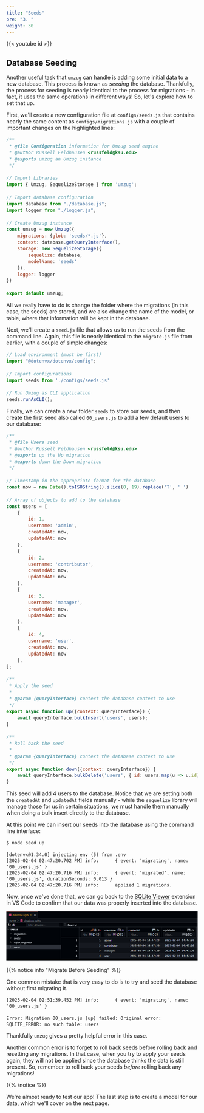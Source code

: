 ```yaml
---
title: "Seeds"
pre: "3. "
weight: 30
---
```


{{< youtube id >}}

## Database Seeding

Another useful task that `umzug` can handle is adding some initial data to a new database. This process is known as _seeding_ the database. Thankfully, the process for seeding is nearly identical to the process for migrations - in fact, it uses the same operations in different ways! So, let's explore how to set that up.

First, we'll create a new configuration file at `configs/seeds.js` that contains nearly the same content as `configs/migrations.js` with a couple of important changes on the highlighted lines:

```js {title="configs/seeds.js" hl_lines="16 20"}
/**
 * @file Configuration information for Umzug seed engine
 * @author Russell Feldhausen <russfeld@ksu.edu>
 * @exports umzug an Umzug instance
 */

// Import Libraries
import { Umzug, SequelizeStorage } from 'umzug';

// Import database configuration
import database from "./database.js";
import logger from "./logger.js";

// Create Umzug instance
const umzug = new Umzug({
    migrations: {glob: 'seeds/*.js'},
    context: database.getQueryInterface(),
    storage: new SequelizeStorage({
        sequelize: database,
        modelName: 'seeds'
    }),
    logger: logger
})

export default umzug;
```

All we really have to do is change the folder where the migrations (in this case, the seeds) are stored, and we also change the name of the model, or table, where that information will be kept in the database.

Next, we'll create a `seed.js` file that allows us to run the seeds from the command line. Again, this file is nearly identical to the `migrate.js` file from earlier, with a couple of simple changes:

```js {title="seed.js" hl_lines="5 8"}
// Load environment (must be first)
import "@dotenvx/dotenvx/config";

// Import configurations
import seeds from './configs/seeds.js'

// Run Umzug as CLI application
seeds.runAsCLI();
```

Finally, we can create a new folder `seeds` to store our seeds, and then create the first seed also called `00_users.js` to add a few default users to our database:

```js {title="seeds/00_users.js"}
/**
 * @file Users seed
 * @author Russell Feldhausen <russfeld@ksu.edu>
 * @exports up the Up migration
 * @exports down the Down migration
 */

// Timestamp in the appropriate format for the database
const now = new Date().toISOString().slice(0, 19).replace('T', ' ')

// Array of objects to add to the database
const users = [
    {
        id: 1,
        username: 'admin',
        createdAt: now,
        updatedAt: now
    },
    {
        id: 2,
        username: 'contributor',
        createdAt: now,
        updatedAt: now
    },
    {
        id: 3,
        username: 'manager',
        createdAt: now,
        updatedAt: now
    },
    {
        id: 4,
        username: 'user',
        createdAt: now,
        updatedAt: now
    },
];

/**
 * Apply the seed
 * 
 * @param {queryInterface} context the database context to use 
 */
export async function up({context: queryInterface}) {
    await queryInterface.bulkInsert('users', users);
}

/**
 * Roll back the seed
 * 
 * @param {queryInterface} context the database context to use 
 */
export async function down({context: queryInterface}) {
    await queryInterface.bulkDelete('users', { id: users.map(u => u.id) });
}
```

This seed will add 4 users to the database. Notice that we are setting both the `createdAt` and `updatedAt` fields manually - while the `sequelize` library will manage those for us in certain situations, we must handle them manually when doing a bulk insert directly to the database.

At this point we can insert our seeds into the database using the command line interface:

```bash {title="terminal"}
$ node seed up
```

``` {title="output"}
[dotenvx@1.34.0] injecting env (5) from .env
[2025-02-04 02:47:20.702 PM] info:      { event: 'migrating', name: '00_users.js' }
[2025-02-04 02:47:20.716 PM] info:      { event: 'migrated', name: '00_users.js', durationSeconds: 0.013 }
[2025-02-04 02:47:20.716 PM] info:      applied 1 migrations.
```

Now, once we've done that, we can go back to the [SQLite Viewer](https://marketplace.visualstudio.com/items?itemName=qwtel.sqlite-viewer) extension in VS Code to confirm that our data was properly inserted into the database.

![Seeded Data](images/examples/02/seed_1.png)

{{% notice info "Migrate Before Seeding" %}}

One common mistake that is very easy to do is to try and seed the database without first migrating it. 

``` {title="output"}
[2025-02-04 02:51:39.452 PM] info:      { event: 'migrating', name: '00_users.js' }

Error: Migration 00_users.js (up) failed: Original error: SQLITE_ERROR: no such table: users
```

Thankfully `umzug` gives a pretty helpful error in this case.

Another common error is to forget to roll back seeds before rolling back and resetting any migrations. In that case, when you try to apply your seeds again, they will not be applied since the database thinks the data is still present. So, remember to roll back your seeds _before_ rolling back any migrations!

{{% /notice %}}

We're almost ready to test our app! The last step is to create a model for our data, which we'll cover on the next page.